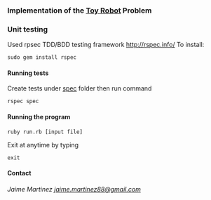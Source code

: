 ### Implementation of the [Toy Robot](toy-robot.md) Problem
### Unit testing
Used rpsec TDD/BDD testing framework <http://rspec.info/>
To install:
```
sudo gem install rspec
```
#### Running tests
Create tests under [spec](spec) folder then run command
```
rspec spec
```

#### Running the program
```
ruby run.rb [input file]
```
Exit at anytime by typing
```
exit
```

#### Contact
###### Jaime Martinez <jaime.martinez88@gmail.com>